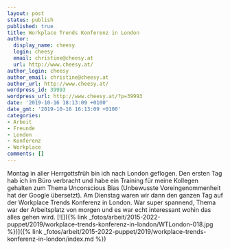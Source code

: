```yaml
---
layout: post
status: publish
published: true
title: Workplace Trends Konferenz in London
author:
  display_name: cheesy
  login: cheesy
  email: christine@cheesy.at
  url: http://www.cheesy.at/
author_login: cheesy
author_email: christine@cheesy.at
author_url: http://www.cheesy.at/
wordpress_id: 39993
wordpress_url: http://www.cheesy.at/?p=39993
date: '2019-10-16 18:13:09 +0100'
date_gmt: '2019-10-16 16:13:09 +0100'
categories:
- Arbeit
- Freunde
- London
- Konferenz
- Workplace
comments: []
---
```

Montag in aller Herrgottsfrüh bin ich nach London geflogen. Den ersten Tag hab ich im Büro verbracht und habe ein Training für meine Kollegen gehalten zum Thema Unconscious Bias (Unbewusste Voreingenommenheit hat der Google übersetzt).
Am Dienstag waren wir dann den ganzen Tag auf der Workplace Trends Konferenz in London. War super spannend, Thema war der Arbeitsplatz von morgen und es war echt interessant wohin das alles gehen wird.
[![]({% link _fotos/arbeit/2015-2022-puppet/2019/workplace-trends-konferenz-in-london/WTLondon-018.jpg %})]({% link _fotos/arbeit/2015-2022-puppet/2019/workplace-trends-konferenz-in-london/index.md %})
